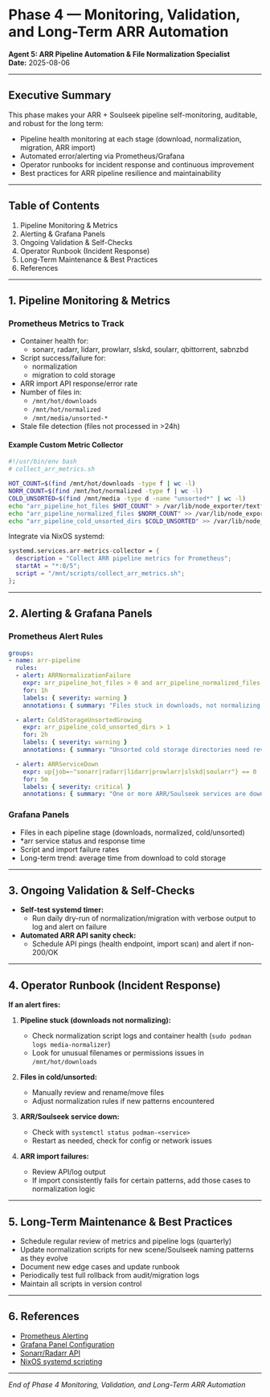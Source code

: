 
# Phase 4 — Monitoring, Validation, and Long-Term ARR Automation

**Agent 5: ARR Pipeline Automation & File Normalization Specialist**  
**Date:** 2025-08-06

---

## Executive Summary

This phase makes your ARR + Soulseek pipeline self-monitoring, auditable, and robust for the long term:
- Pipeline health monitoring at each stage (download, normalization, migration, ARR import)
- Automated error/alerting via Prometheus/Grafana
- Operator runbooks for incident response and continuous improvement
- Best practices for ARR pipeline resilience and maintainability

---

## Table of Contents

1. Pipeline Monitoring & Metrics
2. Alerting & Grafana Panels
3. Ongoing Validation & Self-Checks
4. Operator Runbook (Incident Response)
5. Long-Term Maintenance & Best Practices
6. References

---

## 1. Pipeline Monitoring & Metrics

### Prometheus Metrics to Track

- Container health for:  
  - sonarr, radarr, lidarr, prowlarr, slskd, soularr, qbittorrent, sabnzbd
- Script success/failure for:  
  - normalization  
  - migration to cold storage
- ARR import API response/error rate
- Number of files in:
  - `/mnt/hot/downloads`
  - `/mnt/hot/normalized`
  - `/mnt/media/unsorted-*`
- Stale file detection (files not processed in >24h)

#### Example Custom Metric Collector

```bash
#!/usr/bin/env bash
# collect_arr_metrics.sh

HOT_COUNT=$(find /mnt/hot/downloads -type f | wc -l)
NORM_COUNT=$(find /mnt/hot/normalized -type f | wc -l)
COLD_UNSORTED=$(find /mnt/media -type d -name "unsorted*" | wc -l)
echo "arr_pipeline_hot_files $HOT_COUNT" > /var/lib/node_exporter/textfile_collector/arr_pipeline.prom
echo "arr_pipeline_normalized_files $NORM_COUNT" >> /var/lib/node_exporter/textfile_collector/arr_pipeline.prom
echo "arr_pipeline_cold_unsorted_dirs $COLD_UNSORTED" >> /var/lib/node_exporter/textfile_collector/arr_pipeline.prom
```

Integrate via NixOS systemd:

```nix
systemd.services.arr-metrics-collector = {
  description = "Collect ARR pipeline metrics for Prometheus";
  startAt = "*:0/5";
  script = "/mnt/scripts/collect_arr_metrics.sh";
};
```

---

## 2. Alerting & Grafana Panels

### Prometheus Alert Rules

```yaml
groups:
- name: arr-pipeline
  rules:
  - alert: ARRNormalizationFailure
    expr: arr_pipeline_hot_files > 0 and arr_pipeline_normalized_files == 0
    for: 1h
    labels: { severity: warning }
    annotations: { summary: "Files stuck in downloads, not normalizing." }

  - alert: ColdStorageUnsortedGrowing
    expr: arr_pipeline_cold_unsorted_dirs > 1
    for: 2h
    labels: { severity: warning }
    annotations: { summary: "Unsorted cold storage directories need review." }

  - alert: ARRServiceDown
    expr: up{job=~"sonarr|radarr|lidarr|prowlarr|slskd|soularr"} == 0
    for: 5m
    labels: { severity: critical }
    annotations: { summary: "One or more ARR/Soulseek services are down." }
```

### Grafana Panels

- Files in each pipeline stage (downloads, normalized, cold/unsorted)
- *arr service status and response time
- Script and import failure rates
- Long-term trend: average time from download to cold storage

---

## 3. Ongoing Validation & Self-Checks

- **Self-test systemd timer:**  
  - Run daily dry-run of normalization/migration with verbose output to log and alert on failure
- **Automated ARR API sanity check:**  
  - Schedule API pings (health endpoint, import scan) and alert if non-200/OK

---

## 4. Operator Runbook (Incident Response)

**If an alert fires:**

1. **Pipeline stuck (downloads not normalizing):**
   - Check normalization script logs and container health (`sudo podman logs media-normalizer`)
   - Look for unusual filenames or permissions issues in `/mnt/hot/downloads`

2. **Files in cold/unsorted:**
   - Manually review and rename/move files
   - Adjust normalization rules if new patterns encountered

3. **ARR/Soulseek service down:**
   - Check with `systemctl status podman-<service>`
   - Restart as needed, check for config or network issues

4. **ARR import failures:**
   - Review API/log output
   - If import consistently fails for certain patterns, add those cases to normalization logic

---

## 5. Long-Term Maintenance & Best Practices

- Schedule regular review of metrics and pipeline logs (quarterly)
- Update normalization scripts for new scene/Soulseek naming patterns as they evolve
- Document new edge cases and update runbook
- Periodically test full rollback from audit/migration logs
- Maintain all scripts in version control

---

## 6. References

- [Prometheus Alerting](https://prometheus.io/docs/alerting/latest/overview/)
- [Grafana Panel Configuration](https://grafana.com/docs/grafana/latest/panels/)
- [Sonarr/Radarr API](https://wiki.servarr.com/)
- [NixOS systemd scripting](https://nixos.org/manual/nixos/stable/#sec-systemd-units)

---

*End of Phase 4 Monitoring, Validation, and Long-Term ARR Automation*
